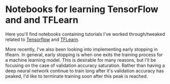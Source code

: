 # Notebooks for learning TensorFlow and and TFLearn

Here you'll find notebooks containing tutorials I've worked through/tweaked related to [Tensorflow](https://www.tensorflow.org/) and [TFLearn](http://tflearn.org/).

More recently, I've also been looking into implementing early stopping in tflearn. In general, early stopping is when one exits the training process for a machine learning model. This is desirable for many reasons, but I'll be focusing on the case of validation accuracy saturation. Rather than having a deep neural network continue to train long after it's validation accuracy has peaked, I'd like to terminate training soon after this peak is reached.
